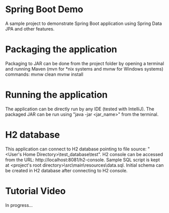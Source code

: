 # Spring Boot Demo
A sample project to demonstrate Spring Boot application using Spring Data JPA and other features.

# Packaging the application
Packaging to JAR can be done from the project folder by opening a terminal and running Maven (mvn for *nix systems and mvnw for Windows systems) commands:
mvnw clean
mvnw install

# Running the application
The application can be directly run by any IDE (tested with IntelliJ).
The packaged JAR can be run using "java -jar <jar_name>" from the terminal.

# H2 database
This application can connect to H2 database pointing to file source: "<User's Home Directory>\test_database\test".
H2 console can be accessed from the URL: http://localhost:8081/h2-console.
Sample SQL script is kept at <project's root directory>\src\main\resources\data.sql. Initial schema can be created in H2 database after connecting to H2 console.

# Tutorial Video
In progress...

